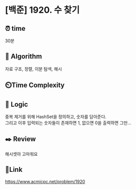 # [백준] 1920. 수 찾기 


## ⏰ **time**
30분

## :pushpin: **Algorithm**
자료 구조, 정렬, 이분 탐색, 해시

## ⏲️**Time Complexity**


## :round_pushpin: **Logic**
중복 제거를 위해 HashSet을 정의하고, 숫자를 담아준다. <br/>
그리고 이후 입력되는 숫자들이 존재하면 1, 없으면 0을 출력하면 그만...

## :black_nib: **Review**
해시셋아 고마워요

## 📡**Link**
https://www.acmicpc.net/problem/1920

